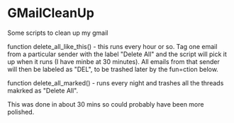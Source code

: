 # GMailCleanUp
Some scripts to clean up my gmail

function delete_all_like_this() - this runs every hour or so. 
Tag one email from a particular sender with the label "Delete All"  and the script will pick it up when it runs (I have minbe at 30 minutes). All emails from that sender will then be labeled as "DEL", to be trashed later by the fun=ction below.

function delete_all_marked() - runs every night and trashes all the threads makrked as "Delete All".

This was done in about 30 mins so could probably have been more polished.

